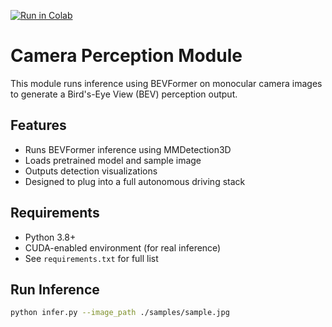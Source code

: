 [![Run in Colab](https://colab.research.google.com/assets/colab-badge.svg)](https://colab.research.google.com/github/yharidy/ad_project/blob/main/camera_perception/colab_camera_perception.ipynb)
# Camera Perception Module

This module runs inference using BEVFormer on monocular camera images to generate a Bird's-Eye View (BEV) perception output.

## Features
- Runs BEVFormer inference using MMDetection3D
- Loads pretrained model and sample image
- Outputs detection visualizations
- Designed to plug into a full autonomous driving stack

## Requirements
- Python 3.8+
- CUDA-enabled environment (for real inference)
- See `requirements.txt` for full list

## Run Inference
```bash
python infer.py --image_path ./samples/sample.jpg